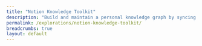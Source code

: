 ```yaml
---
title: "Notion Knowledge Toolkit"
description: "Build and maintain a personal knowledge graph by syncing Notion schema with visual and exportable graph tools."
permalink: /explorations/notion-knowledge-toolkit/
breadcrumbs: true
layout: default
---
```

